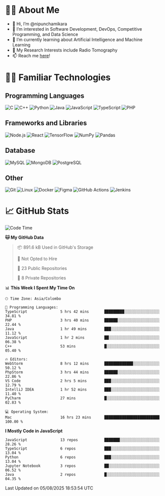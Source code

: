 # 🙋‍♂️ About Me
- 👋 Hi, I’m @nipunchamikara
- 👀 I’m interested in Software Development, DevOps, Competitive Programming, and Data Science
- 🌱 I’m currently learning about Artificial Intelligence and Machine Learning
- 📜 My Research Interests include Radio Tomography
- 📫 Reach me [here](mailto:nipunchamikara@yahoo.com)!

# 👨‍💻 Familiar Technologies

## Programming Languages
![C](https://img.icons8.com/color/48/000000/c-programming.png "C")
![C++](https://img.icons8.com/color/48/000000/c-plus-plus-logo.png "C++")
![Python](https://img.icons8.com/color/48/000000/python.png "Python")
![Java](https://img.icons8.com/color/48/000000/java-coffee-cup-logo.png "Java")
![JavaScript](https://img.icons8.com/color/48/000000/javascript.png "JavaScript")
![TypeScript](https://img.icons8.com/color/48/000000/typescript.png "TypeScript")
![PHP](https://img.icons8.com/officel/48/000000/php-logo.png "PHP")

## Frameworks and Libraries
![Node.js](https://img.icons8.com/color/48/000000/nodejs.png "Node.js")
![React](https://img.icons8.com/officel/48/000000/react.png "React")
![TensorFlow](https://img.icons8.com/color/48/000000/tensorflow.png "TensorFlow")
![NumPy](https://img.icons8.com/color/48/000000/numpy.png "NumPy")
![Pandas](https://img.icons8.com/color/48/000000/pandas.png "Pandas")

## Database
![MySQL](https://img.icons8.com/color/48/000000/mysql-logo.png "MySQL")
![MongoDB](https://img.icons8.com/color/48/000000/mongodb.png "MongoDB")
![PostgreSQL](https://img.icons8.com/color/48/000000/postgreesql.png "PostgreSQL")

## Other
![Git](https://img.icons8.com/color/48/000000/git.png "Git")
![Linux](https://img.icons8.com/color/48/000000/linux.png "Linux")
![Docker](https://img.icons8.com/color/48/000000/docker.png "Docker")
![Figma](https://img.icons8.com/color/48/000000/figma.png "Figma")
![GitHub Actions](https://img.icons8.com/color/48/000000/github.png "GitHub Actions")
![Jenkins](https://img.icons8.com/color/48/000000/jenkins.png "Jenkins")

# 📈 GitHub Stats

<!--START_SECTION:waka-->
![Code Time](http://img.shields.io/badge/Code%20Time-1%2C768%20hrs%208%20mins-blue)

**🐱 My GitHub Data** 

> 📦 891.6 kB Used in GitHub's Storage 
 > 
> 🚫 Not Opted to Hire
 > 
> 📜 23 Public Repositories 
 > 
> 🔑 8 Private Repositories 
 > 
📊 **This Week I Spent My Time On** 

```text
🕑︎ Time Zone: Asia/Colombo

💬 Programming Languages: 
TypeScript               5 hrs 42 mins       █████████░░░░░░░░░░░░░░░░   34.81 % 
PHP                      3 hrs 40 mins       ██████░░░░░░░░░░░░░░░░░░░   22.44 % 
Java                     1 hr 49 mins        ███░░░░░░░░░░░░░░░░░░░░░░   11.12 % 
JavaScript               1 hr 2 mins         ██░░░░░░░░░░░░░░░░░░░░░░░   06.38 % 
C++                      53 mins             █░░░░░░░░░░░░░░░░░░░░░░░░   05.40 % 

🔥 Editors: 
WebStorm                 8 hrs 12 mins       █████████████░░░░░░░░░░░░   50.12 % 
PhpStorm                 3 hrs 44 mins       ██████░░░░░░░░░░░░░░░░░░░   22.86 % 
VS Code                  2 hrs 5 mins        ███░░░░░░░░░░░░░░░░░░░░░░   12.79 % 
IntelliJ IDEA            1 hr 52 mins        ███░░░░░░░░░░░░░░░░░░░░░░   11.40 % 
PyCharm                  27 mins             █░░░░░░░░░░░░░░░░░░░░░░░░   02.83 % 

💻 Operating System: 
Mac                      16 hrs 23 mins      █████████████████████████   100.00 % 
```

**I Mostly Code in JavaScript** 

```text
JavaScript               13 repos            ███████░░░░░░░░░░░░░░░░░░   28.26 % 
TypeScript               6 repos             ███░░░░░░░░░░░░░░░░░░░░░░   13.04 % 
Python                   6 repos             ███░░░░░░░░░░░░░░░░░░░░░░   13.04 % 
Jupyter Notebook         3 repos             ██░░░░░░░░░░░░░░░░░░░░░░░   06.52 % 
Java                     2 repos             █░░░░░░░░░░░░░░░░░░░░░░░░   04.35 % 
```




 Last Updated on 05/08/2025 18:53:54 UTC
<!--END_SECTION:waka-->

